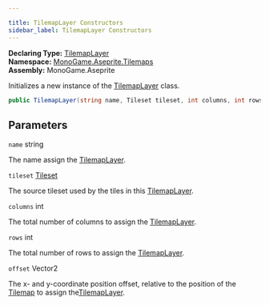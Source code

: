 ```yaml
---

title: TilemapLayer Constructors
sidebar_label: TilemapLayer Constructors
---
```

**Declaring Type:** [TilemapLayer](../)  
**Namespace:** [MonoGame.Aseprite.Tilemaps](../../)  
**Assembly:** MonoGame.Aseprite

Initializes a new instance of the [TilemapLayer](../) class.

```csharp
public TilemapLayer(string name, Tileset tileset, int columns, int rows, Vector2 offset);
```

## Parameters

`name`  string

The name assign the [TilemapLayer](../).

`tileset`  [Tileset](../../Tileset/)

The source tileset used by the tiles in this [TilemapLayer](../).

`columns`  int

The total number of columns to assign the [TilemapLayer](../).

`rows`  int

The total number of rows to assign the [TilemapLayer](../).

`offset`  Vector2

The x\- and y\-coordinate position offset, relative to the position of the [Tilemap](../../Tilemap/) to assign the[TilemapLayer](../).


